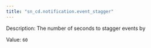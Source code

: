 ```yaml
---
title: "sn_cd.notification.event_stagger"
---
```


Description: The number of seconds to stagger events by

Value: `60`